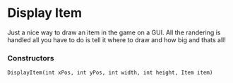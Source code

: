 Display Item
====================

Just a nice way to draw an item in the game on a GUI. All the randering is handled all you have to do is tell it where to draw and how big and thats all!

### Constructors

```
DisplayItem(int xPos, int yPos, int width, int height, Item item)
```